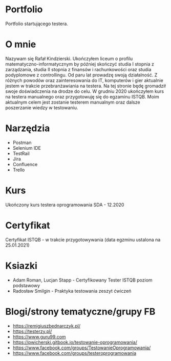 # Portfolio
Portfolio startującego testera.
# O mnie
Nazywam się Rafał Kindzierski. Ukończyłem liceum o profilu matematyczno-informatycznym by później skończyć studia I stopnia z zarządzania, studia II stopnia z finansów i rachunkowości oraz studia podyplomowe z controllingu. Od paru lat prowadzę swoją działalność. Z różnych powodów oraz zainteresowania do IT, komputerów i gier aktualnie jestem w trakcie przebranżawiania na testera. Na tej stronie będę gromadził swoje doświadczenia na drodze do celu. W grudniu 2020 ukończyłem kurs na testera manualnego oraz przygotowuję się do egzaminu ISTQB. Moim aktualnym celem jest zostanie testerem manualnym oraz dalsze poszerzanie wiedzy w testowaniu.
# Narzędzia 
* Postman
* Selenium IDE
* TestRail
* Jira
* Confluence
* Trello
# Kurs
Ukończony kurs testera oprogramowania SDA - 12.2020
# Certyfikat
Certyfikat ISTQB - w trakcie przygotowywania (data egzminu ustalona na 25.01.2021)
# Ksiazki
* Adam Roman, Lucjan Stapp - Certyfikowany Tester ISTQB poziom podstawowy
* Radosław Smilgin - Praktyka testowania zeszyt ćwiczeń
# Blogi/strony tematyczne/grupy FB
* https://remigiuszbednarczyk.pl/
* https://testerzy.pl/
* https://www.guru99.com
* https://pwicherski.gitbook.io/testowanie-oprogramowania/
* https://www.facebook.com/groups/TestowanieOprogramowania/
* https://www.facebook.com/groups/testeroprogramowania
